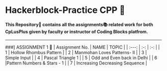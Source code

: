 # Hackerblock-Practice CPP :bookmark_tabs:

#### This Repository📁 contains all the assignments:books: related work for both CpLusPlus given by faculty or instructor of Coding Blocks platfrom.

<hr/>




###] ASSIGNMENT 1 :dart:
| Assignment No. | NAME | TOPIC |
| :---:   | :-: | :-: |
| 1 | Hollow Rhombus Pattern         |
| 2 |  Manmohan Loves Patterns- II   |
| 3 |  Simple Input                  |
| 4 | Pascal Triangle 1              |
| 5 | Odd and Even back in Delhi     | 
| 6 |Pattern Numbers & Stars - 1     | 
| 7 | Increasing Decreasing Sequence | 
</hr>
